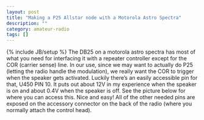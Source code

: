 ```yaml
---
layout: post
title: "Making a P25 Allstar node with a Motorola Astro Spectra"
description: ""
category: amateur-radio
tags: []
---
```

{% include JB/setup %}
The DB25 on a motorola astro spectra has most of what you need for interfacing it with a repeater controller except for the COR (carrier sense) line. In our use, since we may want to actually do P25 (letting the radio handle the modulation), we really want the COR to trigger when the speaker gets activated. Luckily there’s an easily accessible pin for that, U450 PIN 10. It puts out about 12V in my experience when the speaker is on and about 0.4V when the speaker is off. See the picture below for where you can access this. Nice and easy! All of the other needed pins are exposed on the accessory connector on the back of the radio (where you normally attach the control head).
